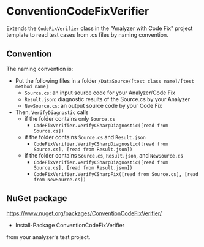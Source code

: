 # ConventionCodeFixVerifier

Extends the `CodeFixVerifier` class in the "Analyzer with Code Fix" project template to read test cases from .cs files by naming convention.

## Convention

The naming convention is:

- Put the following files in a folder `/DataSource/[test class name]/[test method name]`
  - `Source.cs`: an input source code for your Analyzer/Code Fix
  - `Result.json`: diagnostic results of the Source.cs by your Analyzer
  - `NewSource.cs`: an output source code by your Code Fix
- Then, `VerifyDiagnostic` calls 
  - if the folder contains only `Source.cs`
    - `CodeFixVerifier.VerifyCSharpDiagnostic([read from Source.cs])`
  - if the folder contains `Source.cs` and `Result.json`
    - `CodeFixVerifier.VerifyCSharpDiagnostic([read from Source.cs], [read from Result.json])`
  - if the folder contains `Source.cs`, `Result.json`, and `NewSource.cs`
    - `CodeFixVerifier.VerifyCSharpDiagnostic([read from Source.cs], [read from Result.json])`
    - `CodeFixVerifier.VerifyCSharpFix([read from Source.cs], [read from NewSource.cs])`

## NuGet package

https://www.nuget.org/packages/ConventionCodeFixVerifier/

- Install-Package ConventionCodeFixVerifier

from your analyzer's test project.

